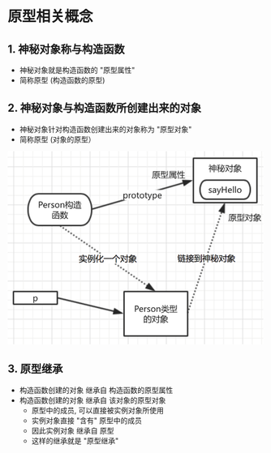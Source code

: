 # 原型相关概念

## 1. 神秘对象称与构造函数

* 神秘对象就是构造函数的 "原型属性"
* 简称原型 \(构造函数的原型\)

## 2. 神秘对象与构造函数所创建出来的对象

* 神秘对象针对构造函数创建出来的对象称为 "原型对象"
* 简称原型 \(对象的原型）

![](/assets/new_object.png)

## 3. 原型继承

* 构造函数创建的对象 继承自 构造函数的原型属性
* 构造函数创建的对象 继承自 该对象的原型对象
  * 原型中的成员, 可以直接被实例对象所使用
  * 实例对象直接 "含有" 原型中的成员
  * 因此实例对象 继承自 原型
  * 这样的继承就是 "原型继承"



